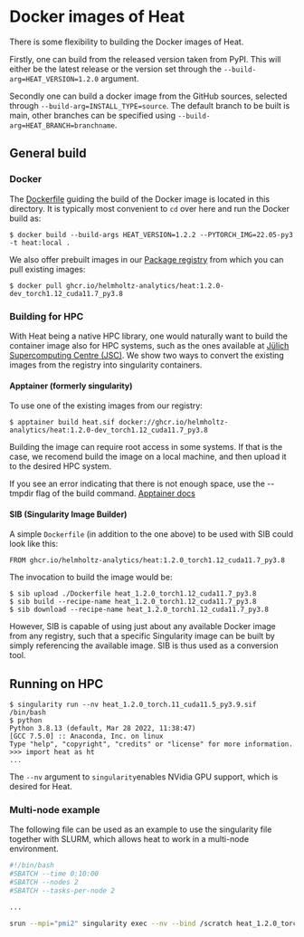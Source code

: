 # Docker images of Heat

There is some flexibility to building the Docker images of Heat.

Firstly, one can build from the released version taken from PyPI. This will either be
the latest release or the version set through the `--build-arg=HEAT_VERSION=1.2.0`
argument.

Secondly one can build a docker image from the GitHub sources, selected through
`--build-arg=INSTALL_TYPE=source`. The default branch to be built is main, other
branches can be specified using `--build-arg=HEAT_BRANCH=branchname`.

## General build

### Docker

The [Dockerfile](./Dockerfile) guiding the build of the Docker image is located in this
directory. It is typically most convenient to `cd` over here and run the Docker build as:

```console
$ docker build --build-args HEAT_VERSION=1.2.2 --PYTORCH_IMG=22.05-py3 -t heat:local .
```

We also offer prebuilt images in our [Package registry](https://github.com/helmholtz-analytics/heat/pkgs/container/heat) from which you can pull existing images:


```console
$ docker pull ghcr.io/helmholtz-analytics/heat:1.2.0-dev_torch1.12_cuda11.7_py3.8
```

### Building for HPC

With Heat being a native HPC library, one would naturally want to build the container
image also for HPC systems, such as the ones available at [Jülich Supercomputing Centre
(JSC)](https://www.fz-juelich.de/jsc/ "Juelich Supercomputing Centre"). We show two ways to convert the existing images from the registry into singularity containers.

#### Apptainer (formerly singularity)

To use one of the existing images from our registry:

	$ apptainer build heat.sif docker://ghcr.io/helmholtz-analytics/heat:1.2.0-dev_torch1.12_cuda11.7_py3.8

Building the image can require root access in some systems. If that is the case, we recomend build the image on a local machine, and then upload it to the desired HPC system.

If you see an error indicating that there is not enough space, use the --tmpdir flag of the build command. [Apptainer docs](https://apptainer.org/docs/user/latest/build_a_container.html)

#### SIB (Singularity Image Builder)

A simple `Dockerfile` (in addition to the one above) to be used with SIB could look like
this:

	FROM ghcr.io/helmholtz-analytics/heat:1.2.0_torch1.12_cuda11.7_py3.8

The invocation to build the image would be:

	$ sib upload ./Dockerfile heat_1.2.0_torch1.12_cuda11.7_py3.8
	$ sib build --recipe-name heat_1.2.0_torch1.12_cuda11.7_py3.8
	$ sib download --recipe-name heat_1.2.0_torch1.12_cuda11.7_py3.8

However, SIB is capable of using just about any available Docker image from any
registry, such that a specific Singularity image can be built by simply referencing the
available image. SIB is thus used as a conversion tool.

## Running on HPC

	$ singularity run --nv heat_1.2.0_torch.11_cuda11.5_py3.9.sif /bin/bash
	$ python
	Python 3.8.13 (default, Mar 28 2022, 11:38:47)
	[GCC 7.5.0] :: Anaconda, Inc. on linux
	Type "help", "copyright", "credits" or "license" for more information.
	>>> import heat as ht
	...

The `--nv` argument to `singularity`enables NVidia GPU support, which is desired for
Heat.

### Multi-node example

The following file can be used as an example to use the singularity file together with SLURM, which allows heat to work in a multi-node environment.

```bash
#!/bin/bash
#SBATCH --time 0:10:00
#SBATCH --nodes 2
#SBATCH --tasks-per-node 2

...

srun --mpi="pmi2" singularity exec --nv --bind /scratch heat_1.2.0_torch.11_cuda11.5_py3.9.sif bash -c "cd ~/code/heat/examples/lasso; python demo.py"
```
